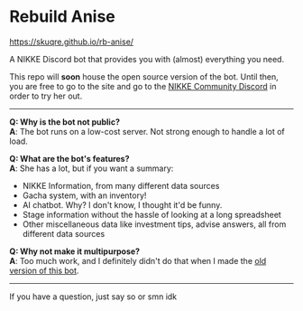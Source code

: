 # Rebuild Anise

https://skuqre.github.io/rb-anise/

A NIKKE Discord bot that provides you with (almost) everything you need.

This repo will **soon** house the open source version of the bot. Until then, you are free to go to the site and go to the [NIKKE Community Discord](https://discord.gg/nikke/) in order to try her out.

---

**Q: Why is the bot not public?**<br>
**A**: The bot runs on a low-cost server. Not strong enough to handle a lot of load.

**Q: What are the bot's features?**<br>
**A**: She has a lot, but if you want a summary:
- NIKKE Information, from many different data sources
- Gacha system, with an inventory!
- AI chatbot. Why? I don't know, I thought it'd be funny.
- Stage information without the hassle of looking at a long spreadsheet
- Other miscellaneous data like investment tips, advise answers, all from different data sources

**Q: Why not make it multipurpose?**<br>
**A**: Too much work, and I definitely didn't do that when I made the [old version of this bot](https://github.com/skuqre/anise).

---

If you have a question, just say so or smn idk